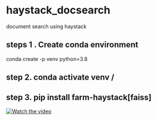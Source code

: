 # haystack_docsearch
document search using haystack

## steps 1 . Create conda environment 
 conda create -p venv python=3.8
## step 2. conda activate venv /
## step 3. pip install farm-haystack[faiss]


[![Watch the video](Currency.png)](https://youtu.be/6uxoLFNVF_k)
